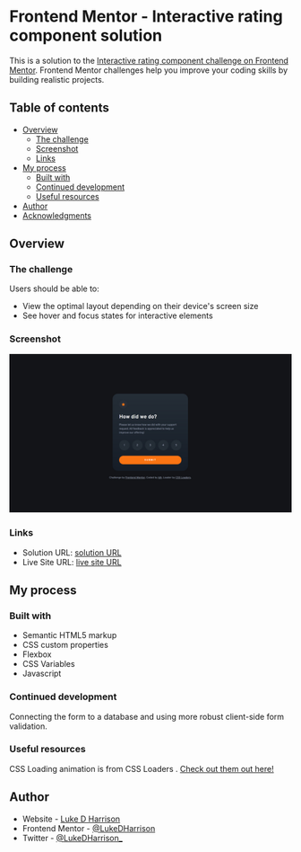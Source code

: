 # Frontend Mentor - Interactive rating component solution

This is a solution to the [Interactive rating component challenge on Frontend Mentor](https://www.frontendmentor.io/challenges/interactive-rating-component-koxpeBUmI). Frontend Mentor challenges help you improve your coding skills by building realistic projects.

## Table of contents

- [Overview](#overview)
  - [The challenge](#the-challenge)
  - [Screenshot](#screenshot)
  - [Links](#links)
- [My process](#my-process)
  - [Built with](#built-with)
  - [Continued development](#continued-development)
  - [Useful resources](#useful-resources)
- [Author](#author)
- [Acknowledgments](#acknowledgments)

## Overview

### The challenge

Users should be able to:

- View the optimal layout depending on their device's screen size
- See hover and focus states for interactive elements

### Screenshot

![](./images/interactive-rating-component-screenshot.jpg)

### Links

- Solution URL: [solution URL](https://github.com/LukeDHarrison/interactive-rating-card-solution)
- Live Site URL: [live site URL](https://interactive-rating-card-solution.netlify.app/)

## My process

### Built with

- Semantic HTML5 markup
- CSS custom properties
- Flexbox
- CSS Variables
- Javascript

### Continued development

Connecting the form to a database and using more robust client-side form validation.

### Useful resources

CSS Loading animation is from CSS Loaders
. [Check out them out here!](https://cssloaders.github.io/)

## Author

- Website - [Luke D Harrison](https://www.your-site.com)
- Frontend Mentor - [@LukeDHarrison](https://www.frontendmentor.io/profile/LukeDHarrison)
- Twitter - [@LukeDHarrison\_](https://twitter.com/LukeDHarrison_)
